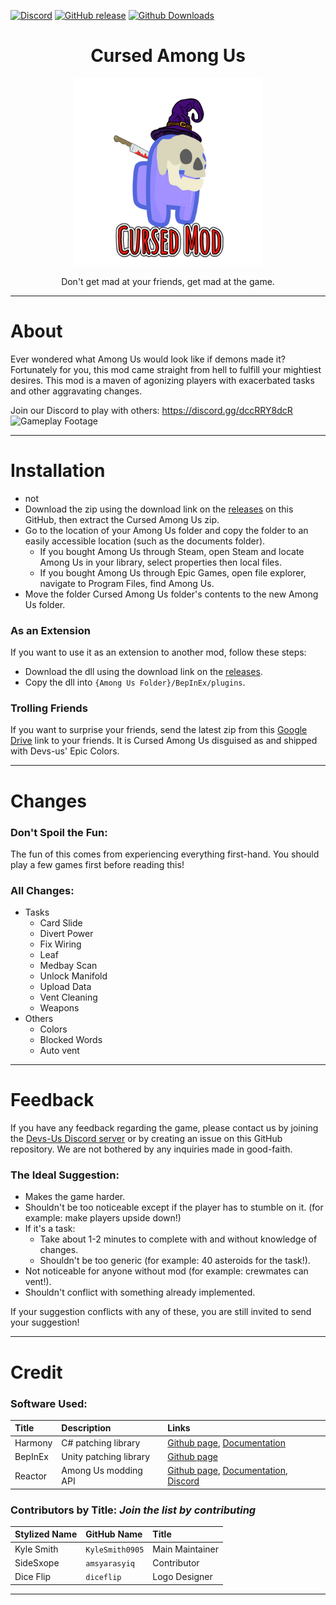 [![Discord](https://img.shields.io/discord/845314615524851722.svg?label=&logo=discord&logoColor=ffffff&color=7389D8&labelColor=6A7EC2)](https://discord.gg/dccRRY8dcR)
[![GitHub release](https://img.shields.io/github/release/Devs-Us/Cursed-Among-Us.svg)](https://GitHub.com/Devs-Us/Cursed-Among-Us/releases/)
[![Github Downloads](https://img.shields.io/github/downloads/Devs-Us/Cursed-Among-Us/total.svg)](https://github.com/Devs-Us/Cursed-Among-Us/releases)

<h1 align="center">Cursed Among Us</h1>
<p align="center">
	<img alt="Cursed Among Us" src="https://github.com/Devs-Us/Cursed-Among-Us/blob/master/Images/icon.png"/>
</p>
<p align="center">Don't get mad at your friends, get mad at the game.</p>

---
# About
Ever wondered what Among Us would look like if demons made it? Fortunately for you, this mod came straight from hell to fulfill your mightiest desires. This mod is a maven of agonizing players with exacerbated tasks and other aggravating changes.

Join our Discord to play with others: https://discord.gg/dccRRY8dcR
![Gameplay Footage](/Images/aboutPage.png)

---
# Installation
- not
-  Download the zip using the download link on the [releases](https://github.com/Devs-Us/Cursed-Among-Us/releases/latest) on this GitHub, then extract the Cursed Among Us zip.
- Go to the location of your Among Us folder and copy the folder to an easily accessible location (such as the documents folder).
	- If you bought Among Us through Steam, open Steam and locate Among Us in your library, select properties then local files.
	- If you bought Among Us through Epic Games, open file explorer, navigate to Program Files, find Among Us.
- Move the folder Cursed Among Us folder's contents to the new Among Us folder.

### **As an Extension**
If you want to use it as an extension to another mod, follow these steps:
- Download the dll using the download link on the [releases](https://github.com/Devs-Us/Cursed-Among-Us/releases/latest).
- Copy the dll into `{Among Us Folder}/BepInEx/plugins`.

### **Trolling Friends**
If you want to surprise your friends, send the latest zip from this [Google Drive](https://drive.google.com/drive/folders/1iduUzg6brT4uGHLcSO39O-e9J0P1elYD) link to your friends. It is Cursed Among Us disguised as and shipped with Devs-us' Epic Colors.

---
# Changes
### **Don't Spoil the Fun:**
The fun of this comes from experiencing everything first-hand. You should play a few games first before reading this!

### **All Changes:**
- Tasks
	- Card Slide
	- Divert Power
	- Fix Wiring
	- Leaf
	- Medbay Scan
	- Unlock Manifold
	- Upload Data
	- Vent Cleaning
	- Weapons
- Others
	- Colors
	- Blocked Words
	- Auto vent

---
# Feedback
If you have any feedback regarding the game, please contact us by joining the [Devs-Us Discord server](https://discord.gg/dccRRY8dcR "Discord Server") or by creating an issue on this GitHub repository. We are not bothered by any inquiries made in good-faith.

### **The Ideal Suggestion:**
- Makes the game harder.
- Shouldn't be too noticeable except if the player has to stumble on it. (for example: make players upside down!)
- If it's a task:
	- Take about 1-2 minutes to complete with and without knowledge of changes.
	- Shouldn't be too generic (for example: 40 asteroids for the task!).
- Not noticeable for anyone without mod (for example: crewmates can vent!).
- Shouldn't conflict with something already implemented.

If your suggestion conflicts with any of these, you are still invited to send your suggestion!

---
# Credit
### **Software Used:**
| Title| Description| Links|
|:---|:---|:---|
| Harmony| C# patching library| [Github page](https://github.com/pardeike/Harmony "Github Page"), [Documentation](https://harmony.pardeike.net/ "Documentation")|
| BepInEx| Unity patching library| [Github page](https://github.com/BepInEx/BepInEx "Github Page")|
| Reactor| Among Us modding API| [Github page](https://github.com/NuclearPowered/Reactor "Github Page"), [Documentation](https://docs.reactor.gg/ "Documentation"), [Discord](https://discord.com/invite/pKM7pbufP3 "Discord Server")|

### **Contributors by Title:** _Join the list by contributing_
| Stylized Name| GitHub Name| Title|
|:---|:---|:---|
| Kyle Smith| `KyleSmith0905`| Main Maintainer|
| SideSxope| `amsyarasyiq`| Contributor|
| Dice Flip| `diceflip`| Logo Designer|
---

